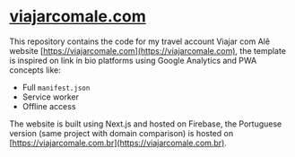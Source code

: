 # [viajarcomale.com](https://viajarcomale.com)

This repository contains the code for my travel account Viajar com Alê website [https://viajarcomale.com](https://viajarcomale.com), the template is inspired on link in bio platforms using Google Analytics and PWA concepts like:

* Full `manifest.json`
* Service worker
* Offline access

The website is built using Next.js and hosted on Firebase, the Portuguese version (same project with domain comparison) is hosted on [https://viajarcomale.com.br](https://viajarcomale.com.br).
